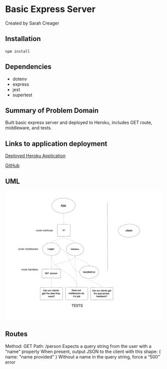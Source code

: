 # Basic Express Server

Created by Sarah Creager

## Installation
`npm install`

## Dependencies
 * dotenv
 * express
 * jest
 * supertest

## Summary of Problem Domain
Built basic express server and deployed to Heroku, includes GET route, middleware, and tests.

## Links to application deployment

[Deployed Heroku Application](https://sarah-basic-express-server.herokuapp.com/)

[GitHub](https://github.com/SarahCreager/basic-express-server.git)

## UML

![UML](./src/img/UML.png)

## Routes

Method: GET
Path: /person
Expects a query string from the user with a “name” property
When present, output JSON to the client with this shape: { name: "name provided" }
Without a name in the query string, force a “500” error
